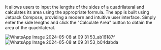 It allows users to input the lengths of the sides of a quadrilateral and calculates its area using the appropriate formula. The app is built using Jetpack Compose, providing a modern and intuitive user interface. Simply enter the side lengths and click the "Calculate Area" button to obtain the area of the quadrilateral.

![WhatsApp Image 2024-05-08 at 09 31 53_ab16187f](https://github.com/abdallahyasser1277/Quadrilateral-Area-Calculator/assets/87530618/0b370809-2d30-4538-b962-0b1796004074)
![WhatsApp Image 2024-05-08 at 09 31 53_b04dabda](https://github.com/abdallahyasser1277/Quadrilateral-Area-Calculator/assets/87530618/871bf0db-21b7-4ec5-8fbe-62834ccea51d)
